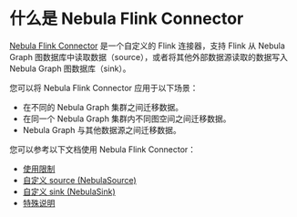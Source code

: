 # 什么是 Nebula Flink Connector

[Nebula Flink Connector](https://github.com/vesoft-inc/nebula-java/tree/master/tools/nebula-flink "点击前往 GitHub 网站") 是一个自定义的 Flink 连接器，支持 Flink 从 Nebula Graph 图数据库中读取数据（source），或者将其他外部数据源读取的数据写入 Nebula Graph 图数据库（sink）。

您可以将 Nebula Flink Connector 应用于以下场景：

- 在不同的 Nebula Graph 集群之间迁移数据。
- 在同一个 Nebula Graph 集群内不同图空间之间迁移数据。
- Nebula Graph 与其他数据源之间迁移数据。

您可以参考以下文档使用 Nebula Flink Connector：

- [使用限制](nf-ug-limitations.md)
- [自定义 source (NebulaSource)](nf-ug-customize-source.md)
- [自定义 sink (NebulaSink)](nf-ug-customize-sink.md)
- [特殊说明](nf-ug-notes.md)
